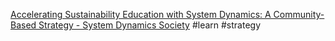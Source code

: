 [Accelerating Sustainability Education with System Dynamics: A Community-Based Strategy - System Dynamics Society](https://systemdynamics.org/accelerating-sustainability-education-with-system-dynamics-a-community-based-strategy/)
#learn #strategy 

